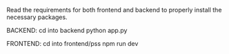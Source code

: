 Read the requirements for both frontend and backend to properly install the necessary packages.

BACKEND:
cd into backend
python app.py

FRONTEND:
cd into frontend/pss
npm run dev

